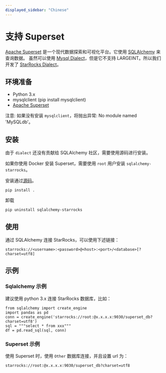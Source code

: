```yaml
---
displayed_sidebar: "Chinese"
---
```


# 支持 Superset

[Apache Superset](https://superset.apache.org) 是一个现代数据探索和可视化平台。它使用 [SQLAlchemy](https://github.com/StarRocks/starrocks/tree/main/contrib/starrocks-python-client/starrocks) 来查询数据。
虽然可以使用 [Mysql Dialect](https://superset.apache.org/docs/databases/mysql)，但是它不支持 LARGEINT。所以我们开发了 [StarRocks Dialect](https://github.com/StarRocks/starrocks/blob/main/contrib/sqlalchemy-connector)。

## 环境准备

- Python 3.x
- mysqlclient (pip install mysqlclient)
- [Apache Superset](https://superset.apache.org)

注意: 如果没有安装 `mysqlclient`，将抛出异常: No module named 'MySQLdb'。

## 安装

由于 `dialect` 还没有贡献给 SQLAlchemy 社区，需要使用源码进行安装。

如果你使用 Docker 安装 Superset，需要使用 `root` 用户安装 `sqlalchemy-starrocks`。

安装通过[源码](https://github.com/StarRocks/starrocks/tree/main/contrib/starrocks-python-client/starrocks)。

```shell
pip install .
```

卸载

```shell
pip uninstall sqlalchemy-starrocks
```

## 使用

通过 SQLAlchemy 连接 StarRocks，可以使用下述链接：

```shell
starrocks://<username>:<password>@<host>:<port>/<database>[?charset=utf8]
```

## 示例

### Sqlalchemy 示例

建议使用 python 3.x 连接 StarRocks 数据库，比如：

```shell
from sqlalchemy import create_engine
import pandas as pd
conn = create_engine('starrocks://root:@x.x.x.x:9030/superset_db?charset=utf8')
sql = """select * from xxx"""
df = pd.read_sql(sql, conn)
```

### Superset 示例

使用 Superset 时，使用 `Other` 数据库连接，并且设置 url 为：

```shell
starrocks://root:@x.x.x.x:9030/superset_db?charset=utf8
```
